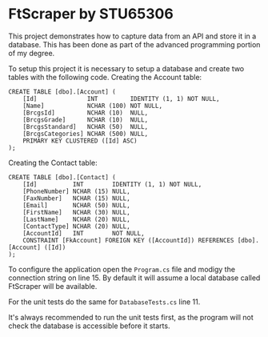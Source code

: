 # FtScraper by STU65306

This project demonstrates how to capture data from an API and store it in a database. This has been done as part of the advanced programming portion of my degree. 

To setup this project it is necessary to setup a database and create two tables with the following code. 
Creating the Account table:

```
CREATE TABLE [dbo].[Account] (
    [Id]              INT         IDENTITY (1, 1) NOT NULL,
    [Name]            NCHAR (100) NOT NULL,
    [BrcgsId]         NCHAR (10)  NULL,
    [BrcgsGrade]      NCHAR (10)  NULL,
    [BrcgsStandard]   NCHAR (50)  NULL,
    [BrcgsCategories] NCHAR (500) NULL,
    PRIMARY KEY CLUSTERED ([Id] ASC)
);
```
Creating the Contact table:
```
CREATE TABLE [dbo].[Contact] (
    [Id]          INT        IDENTITY (1, 1) NOT NULL,
    [PhoneNumber] NCHAR (15) NULL,
    [FaxNumber]   NCHAR (15) NULL,
    [Email]       NCHAR (50) NULL,
    [FirstName]   NCHAR (30) NULL,
    [LastName]    NCHAR (20) NULL,
    [ContactType] NCHAR (20) NULL,
    [AccountId]   INT        NOT NULL,
    CONSTRAINT [FkAccount] FOREIGN KEY ([AccountId]) REFERENCES [dbo].[Account] ([Id])
);
```

To configure the application open the `Program.cs` file and modigy the connection string on line 15. 
By default it will assume a local database called FtScraper will be available. 

For the unit tests do the same for `DatabaseTests.cs` line 11. 

It's always recommended to run the unit tests first, as the program will not check the database is accessible before it starts. 
